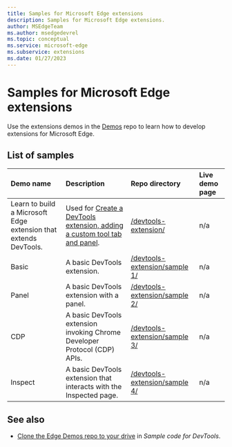 ```yaml
---
title: Samples for Microsoft Edge extensions
description: Samples for Microsoft Edge extensions.
author: MSEdgeTeam
ms.author: msedgedevrel
ms.topic: conceptual
ms.service: microsoft-edge
ms.subservice: extensions
ms.date: 01/27/2023
---
```

# Samples for Microsoft Edge extensions

Use the extensions demos in the [Demos](https://github.com/MicrosoftEdge/Demos#readme) repo to learn how to develop extensions for Microsoft Edge.


<!-- ====================================================================== -->
## List of samples

<!-- 
sync'd with table in https://github.com/MicrosoftEdge/Demos#extensions

in https://github.com/MicrosoftEdge/Demos, keep prefix https://learn.microsoft.com
in https://github.com/MicrosoftDocs/edge-developer repo, remove prefix https://learn.microsoft.com
-->

| Demo name | Description | Repo directory | Live demo page |
|:---|:---|:---|:---|
| Learn to build a Microsoft Edge extension that extends DevTools. | Used for [Create a DevTools extension, adding a custom tool tab and panel](./developer-guide/devtools-extension.md). | [/devtools-extension/](https://github.com/MicrosoftEdge/Demos/tree/main/devtools-extension) | n/a |
| Basic | A basic DevTools extension. | [/devtools-extension/sample 1/](https://github.com/MicrosoftEdge/Demos/tree/main/devtools-extension/sample%201) | n/a |
| Panel | A basic DevTools extension with a panel. | [/devtools-extension/sample 2/](https://github.com/MicrosoftEdge/Demos/tree/main/devtools-extension/sample%202) | n/a |
| CDP | A basic DevTools extension invoking Chrome Developer Protocol (CDP) APIs. | [/devtools-extension/sample 3/](https://github.com/MicrosoftEdge/Demos/tree/main/devtools-extension/sample%203) | n/a |
| Inspect | A basic DevTools extension that interacts with the Inspected page. | [/devtools-extension/sample 4/](https://github.com/MicrosoftEdge/Demos/tree/main/devtools-extension/sample%204) | n/a |


<!-- ====================================================================== -->
## See also

* [Clone the Edge Demos repo to your drive](../devtools-guide-chromium/sample-code/sample-code.md#clone-the-edge-demos-repo-to-your-drive) in _Sample code for DevTools_.
